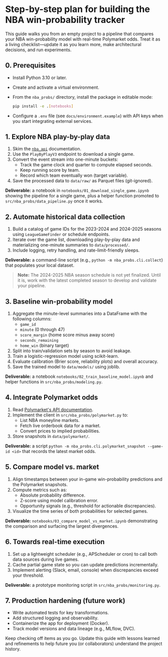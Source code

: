# Step-by-step plan for building the NBA win-probability tracker

This guide walks you from an empty project to a pipeline that compares your NBA
win-probability model with real-time Polymarket odds. Treat it as a living
checklist—update it as you learn more, make architectural decisions, and run
experiments.

## 0. Prerequisites

- Install Python 3.10 or later.
- Create and activate a virtual environment.
- From the `nba_probs/` directory, install the package in editable mode:

  ```bash
  pip install -e .[notebooks]
  ```

- Configure a `.env` file (see `docs/environment.example`) with API keys when you
  start integrating external services.

## 1. Explore NBA play-by-play data

1. Skim the [`nba_api`](https://github.com/swar/nba_api) documentation.
2. Use the `PlayByPlayV3` endpoint to download a single game.
3. Convert the event stream into one-minute buckets:
   - Track the game clock and quarter to compute elapsed seconds.
   - Keep running score by team.
   - Record which team eventually won (target variable).
4. Save the processed data to `data/raw/` as Parquet files (git-ignored).

**Deliverable:** a notebook in `notebooks/01_download_single_game.ipynb`
showing the pipeline for a single game, plus a helper function promoted to
`src/nba_probs/data_pipeline.py` once it works.

## 2. Automate historical data collection

1. Build a catalog of game IDs for the 2023-2024 and 2024-2025 seasons using
   `LeagueGameFinder` or schedule endpoints.
2. Iterate over the game list, downloading play-by-play data and materializing
   one-minute summaries to `data/processed/`.
3. Include logging, retry handling, and rate-limit-friendly sleeps.

**Deliverable:** a command-line script (e.g., `python -m nba_probs.cli.collect`)
that populates your local dataset.

> **Note:** The 2024-2025 NBA season schedule is not yet finalized. Until it is,
> work with the latest completed season to develop and validate your pipeline.

## 3. Baseline win-probability model

1. Aggregate the minute-level summaries into a DataFrame with the following
   columns:
   - `game_id`
   - `minute` (0 through 47)
   - `score_margin` (home score minus away score)
   - `seconds_remaining`
   - `home_win` (binary target)
2. Split into train/validation sets by season to avoid leakage.
3. Train a logistic-regression model using scikit-learn.
4. Evaluate calibration (Brier score, reliability plots) and overall accuracy.
5. Save the trained model to `data/models/` using joblib.

**Deliverable:** a notebook `notebooks/02_train_baseline_model.ipynb` and helper
functions in `src/nba_probs/modeling.py`.

## 4. Integrate Polymarket odds

1. Read [Polymarket's API documentation](https://docs.polymarket.com/).
2. Implement the client in `src/nba_probs/polymarket.py` to:
   - List NBA moneyline markets.
   - Fetch live orderbook data for a market.
   - Convert prices to implied probabilities.
3. Store snapshots in `data/polymarket/`.

**Deliverable:** a script `python -m nba_probs.cli.polymarket_snapshot --game-id
<id>` that records the latest market odds.

## 5. Compare model vs. market

1. Align timestamps between your in-game win-probability predictions and the
   Polymarket snapshots.
2. Compute metrics such as:
   - Absolute probability difference.
   - Z-score using model calibration error.
   - Opportunity signals (e.g., threshold for actionable discrepancies).
3. Visualize the time series of both probabilities for selected games.

**Deliverable:** `notebooks/03_compare_model_vs_market.ipynb` demonstrating the
comparison and surfacing the largest divergences.

## 6. Towards real-time execution

1. Set up a lightweight scheduler (e.g., APScheduler or cron) to call both data
   sources during live games.
2. Cache partial game state so you can update predictions incrementally.
3. Implement alerting (Slack, email, console) when discrepancies exceed your
   threshold.

**Deliverable:** a prototype monitoring script in `src/nba_probs/monitoring.py`.

## 7. Production hardening (future work)

- Write automated tests for key transformations.
- Add structured logging and observability.
- Containerize the app for deployment (Docker).
- Track model versions and data lineage (e.g., MLflow, DVC).

Keep checking off items as you go. Update this guide with lessons learned and
refinements to help future you (or collaborators) understand the project
history.
